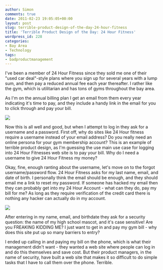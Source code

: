```yaml
---
author: Simon
comments: true
date: 2011-02-23 19:05:05+00:00
layout: post
slug: terrible-product-design-of-the-day-24-hour-fitness
title: 'Terrible Product Design of the Day: 24 Hour Fitness'
wordpress_id: 228
categories:
- Bay Area
- Technology
tags:
- badproductmanagement
---
```


I've been a member of 24 Hour Fitness since they sold me one of their "used car deal"-style plans where you sign up for several years with a lump sum, and then pay a reduced annual fee each year thereafter. I rather like the gym, which is utilitarian and has tons of gyms throughout the bay area. 

As I'm on the annual billing plan I get an email from them every year indicating it's time to pay, and they include a handy link in the email for you to click through and pay your bill.

[![](http://www.liquidrhymes.com/wp-content/uploads/2011/02/Screen-shot-2011-02-23-at-10.53.50-AM-300x188.png)](http://www.liquidrhymes.com/wp-content/uploads/2011/02/Screen-shot-2011-02-23-at-10.53.50-AM.png)

Now this is all well and good, but when I attempt to log in they ask for a username and a password. First off, why do sites like 24 Hour fitness require a username instead of your email address? Do you really need an online persona for your gym membership account? This is an example of terrible product design, as I'm guessing the use main use case for logging into 24 Hour Fitnesses web site is to pay your bill. Why do I need a username to give 24 Hour Fitness my money?

Okay, fine, enough ranting about the username, let's move on to the forgot username/password flow. 24 Hour Fitness asks for my last name, email, and date of birth. I personally think the email should be enough, and they should email me a link to reset my password. If someone has hacked my email then they can probably get into my 24 Hour Account - what can they do, pay my bill for me? As long as they require verification of the credit card there is nothing any hacker can actually do in my account.

[![](http://www.liquidrhymes.com/wp-content/uploads/2011/02/Screen-shot-2011-02-23-at-11.00.04-AM-300x151.png)](http://www.liquidrhymes.com/wp-content/uploads/2011/02/Screen-shot-2011-02-23-at-11.00.04-AM.png)

After entering in my name, email, and birthdate they ask for a security question: the name of my high school mascot, and it's case sensitive! Are you FREAKING KIDDING ME? I just want to get in and pay my gym bill - why does this site put up so many barriers to entry?

I ended up calling in and paying my bill on the phone, which is what their management didn't want - they wanted a web site where people can log in and do this themselves and save cost. But their product managers, in the name of security, have built a web site that makes it so difficult to do simple tasks that I have to call them over the phone. Terrible.


